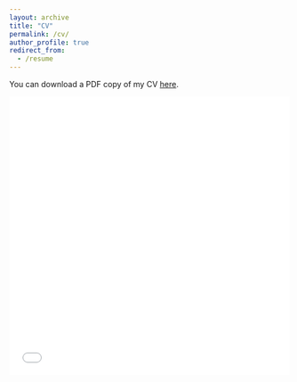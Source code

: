 ```yaml
---
layout: archive
title: "CV"
permalink: /cv/
author_profile: true
redirect_from:
  - /resume
---
```


You can download a PDF copy of my CV [here](/files/pdf/zago_cv.pdf).

<iframe src="/files/pdf/zago_cv.pdf" width="100%" height="500" frameborder="no" border="0" marginwidth="0" marginheight="0"></iframe>

